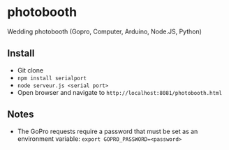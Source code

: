 # photobooth
Wedding photobooth (Gopro, Computer, Arduino, Node.JS, Python)

## Install

* Git clone
* `npm install serialport`
* `node serveur.js <serial port>`
* Open browser and navigate to `http://localhost:8081/photobooth.html`


## Notes

* The GoPro requests require a password that must be set as an environment variable: `export GOPRO_PASSWORD=<password>`
